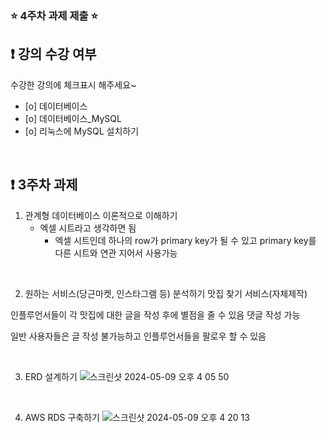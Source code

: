 ### ⭐️ 4주차 과제 제출 ⭐️

## ❗️ 강의 수강 여부
수강한 강의에 체크표시 해주세요~

- [o] 데이터베이스
- [o] 데이터베이스_MySQL
- [o] 리눅스에 MySQL 설치하기

<br>

## ❗️ 3주차 과제
1. 관계형 데이터베이스 이론적으로 이해하기
   - 엑셀 시트라고 생각하면 됨
      - 엑셀 시트인데 하나의 row가 primary key가 될 수 있고 primary key를 다른 시트와 연관 지어서 사용가능

<br/>

2. 원하는 서비스(당근마켓, 인스타그램 등) 분석하기
맛집 찾기 서비스(자체제작)

인플루언서들이 각 맛집에 대한 글을 작성 후에 별점을 줄 수 있음
댓글 작성 가능

일반 사용자들은 글 작성 불가능하고 인플루언서들을 팔로우 할 수 있음

<br/>

3. ERD 설계하기
![스크린샷 2024-05-09 오후 4 05 50](https://github.com/just-dooik/2024_Server_study_Basic/assets/69790770/478720cd-6f72-4d67-aa97-4afcbf9b2068)


<br/>

4. AWS RDS 구축하기
![스크린샷 2024-05-09 오후 4 20 13](https://github.com/just-dooik/2024_Server_study_Basic/assets/69790770/bcfe733e-32b5-4dfc-8855-c24de3f28293)

<br/>
